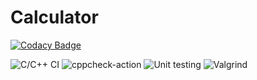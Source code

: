 # Calculator
[![Codacy Badge](https://api.codacy.com/project/badge/Grade/08571b1fbe0248308c1cfa84f5cc541a)](https://app.codacy.com/gh/99003181/calculator?utm_source=github.com&utm_medium=referral&utm_content=99003181/calculator&utm_campaign=Badge_Grade)

![C/C++ CI](https://github.com/99003181/calculator/workflows/C/C++%20CI/badge.svg)
![cppcheck-action](https://github.com/99003181/calculator/workflows/cppcheck-action/badge.svg)
![Unit testing](https://github.com/99003181/calculator/workflows/Unit%20testing/badge.svg)
![Valgrind](https://github.com/99003181/calculator/workflows/Valgrind/badge.svg)
